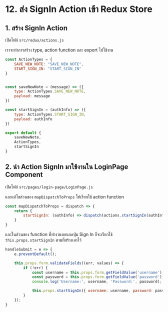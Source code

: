 
# 12. ส่ง SignIn Action เข้า Redux Store 



## 1. สร้าง SignIn Action

เปิดไฟล์ `src/redux/actions.js` 

เราจะทำการสร้าง type, action function และ export ไปใช้งาน

```js
const ActionTypes = {
    SAVE_NEW_NOTE: "SAVE_NEW_NOTE",
    START_SIGN_IN: "START_SIGN_IN"
}


const saveNewNote = (message) => ({
    type: ActionTypes.SAVE_NEW_NOTE,
    payload: message
})

const startSignIn = (authInfo) => ({
    type: ActionTypes.START_SIGN_IN,
    payload: authInfo
})

export default {
    saveNewNote,
    ActionTypes,
    startSignIn
}
```

## 2. นำ Action SignIn มาใช้งานใน LoginPage Component

เปิดไฟล์​ `src/pages/login-page/LoginPage.js`

และแก้ไขส่วนของ `mapDispatchToProps` ให้เรียกใช้ action function 

```js
const mapDispatchToProps = dispatch => {
    return {
        startSignIn: (authInfo) => dispatch(actions.startSignIn(authInfo))
    }
}
```

และในส่วนของ function ที่ทำงานตอนกดปุ่ม Sign In ก็จะเรียกใช้ `this.props.startSignIn` ตามที่สร้างเอาไว้

```js
handleSubmit = e => {
    e.preventDefault();

    this.props.form.validateFields((err, values) => {
        if (!err) {
            const username = this.props.form.getFieldValue('username');
            const password = this.props.form.getFieldValue('password');
            console.log('Username:', username, 'Password:', password);

            this.props.startSignIn({ username: username, password: password });
        }
    });
}
```

